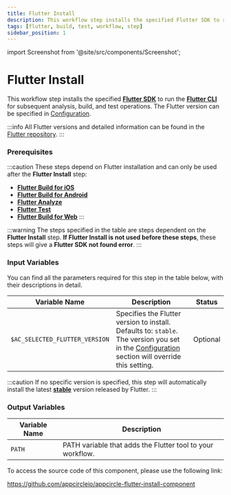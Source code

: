 ```yaml
---
title: Flutter Install
description: This workflow step installs the specified Flutter SDK to run the Flutter CLI for subsequent analysis, build, and test operations.
tags: [flutter, build, test, workflow, step]
sidebar_position: 1
---
```


import Screenshot from '@site/src/components/Screenshot';

# Flutter Install

This workflow step installs the specified [**Flutter SDK**](https://docs.flutter.dev/get-started/install) to run the [**Flutter CLI**](https://docs.flutter.dev/reference/flutter-cli) for subsequent analysis, build, and test operations. The Flutter version can be specified in [Configuration](https://docs.appcircle.io/build/building-flutter-applications/#build-configuration-for-flutter-applications).

:::info
All Flutter versions and detailed information can be found in the [Flutter repository](https://github.com/flutter/flutter).
:::

### Prerequisites

:::caution
These steps depend on Flutter installation and can only be used after the **Flutter Install** step:
- [**Flutter Build for iOS**](https://docs.appcircle.io/workflows/flutter-specific-workflow-steps#flutter-build-for-ios)
- [**Flutter Build for Android**](https://docs.appcircle.io/workflows/flutter-specific-workflow-steps#flutter-build-for-android)
- [**Flutter Analyze**](https://docs.appcircle.io/workflows/flutter-specific-workflow-steps#flutter-analyze)
- [**Flutter Test**](https://docs.appcircle.io/workflows/flutter-specific-workflow-steps#flutter-test)
- [**Flutter Build for Web**](https://docs.appcircle.io/workflows/flutter-specific-workflow-steps#flutter-build-for-web)
:::


<Screenshot url='https://cdn.appcircle.io/docs/assets/BE2851-installOrder.png' />

:::warning
The steps specified in the table are steps dependent on the **Flutter Install** step. **If Flutter Install is not used before these steps**, these steps will give a **Flutter SDK not found error**.
:::


### Input Variables
You can find all the parameters required for this step in the table below, with their descriptions in detail.

<Screenshot url='https://cdn.appcircle.io/docs/assets/BE2851-installInput.png' />

| Variable Name                 | Description                                    | Status 			|
|-------------------------------|------------------------------------------------|------------------|
| `$AC_SELECTED_FLUTTER_VERSION`| Specifies the Flutter version to install. Defaults to: `stable`. The version you set in the [Configuration](https://docs.appcircle.io/build/building-flutter-applications/#build-configuration-for-flutter-applications) section will override this setting. | Optional |  

:::caution
If no specific version is specified, this step will automatically install the latest [**stable**](https://docs.flutter.dev/release/archive?tab=macos) version released by Flutter.
:::

### Output Variables

| Variable Name                 | Description                                    |
|-------------------------------|------------------------------------------------|
| `PATH`| PATH variable that adds the Flutter tool to your workflow. |

To access the source code of this component, please use the following link:

https://github.com/appcircleio/appcircle-flutter-install-component
